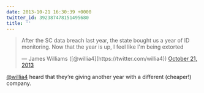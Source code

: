 ```yaml
---
date: 2013-10-21 16:30:39 +0000
twitter_id: 392387478151495680
title: ''
---
```


<blockquote class="twitter-tweet"><p lang="en" dir="ltr">After the SC data breach last year, the state bought us a year of ID monitoring. Now that the year is up, I feel like I&#39;m being extorted</p>&mdash; James Williams ([@willia4](https://twitter.com/willia4)) <a href="https://twitter.com/willia4/status/392368916841787392?ref_src=twsrc%5Etfw">October 21, 2013</a></blockquote>
<script async src="https://platform.twitter.com/widgets.js" charset="utf-8"></script>

[@willia4](https://twitter.com/willia4) heard that they’re giving another year with a different (cheaper!) company.
